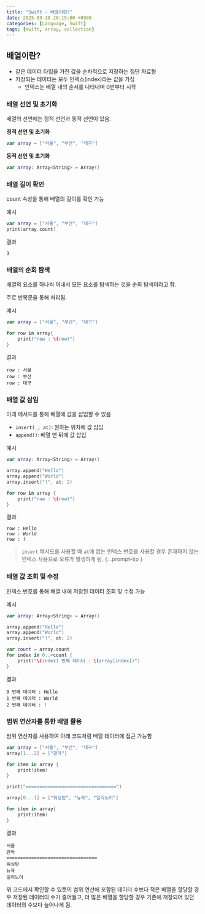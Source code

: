 ```yaml
---
title: "Swift - 배열이란?"
date: 2025-09-18 20:15:00 +0900
categories: [Language, Swift]
tags: [swift, array, collection]
---
```


## **배열이란?**
- 같은 데이터 타입을 가진 값을 순차적으로 저장하는 집단 자료형
- 저장되는 데이터는 모두 인덱스(index)라는 값을 가짐
  - 인덱스는 배열 내의 순서를 나타내며 0번부터 시작

### **배열 선언 및 초기화**
배열의 선언에는 정적 선언과 동적 선언이 있음.

**정적 선언 및 초기화**
```swift
var array = ["서울", "부산", "대구"]
```

**동적 선언 및 초기화**
```swift
var array: Array<String> = Array()
```

### **배열 길이 확인**
count 속성을 통해 배열의 길이를 확인 가능

예시
```swift
var array = ["서울", "부산", "대구"]
print(array.count)
```

결과
```
3
```

### **배열의 순회 탐색**
배열의 요소를 하나씩 꺼내서 모든 요소를 탐색하는 것을 순회 탐색이라고 함.

주로 반복문을 통해 처리됨.

예시
```swift
var array = ["서울", "부산", "대구"]

for row in array{
    print("row : \(row)")
}
```

결과
```
row : 서울
row : 부산
row : 대구
```

### 배열 값 삽입
아래 메서드를 통해 배열에 값을 삽입할 수 있음
- `insert(_, at)`: 원하는 위치에 값 삽입
- `append()`: 배열 맨 뒤에 값 삽입 

예시
```swift
var array: Array<String> = Array()

array.append("Hello")
array.append("World")
array.insert("!", at: 2)

for row in array {
    print("row : \(row)")
}
```

결과
```
row : Hello
row : World
row : !
```

> `insert` 메서드를 사용할 때 `at`에 없는 인덱스 번호를 사용할 경우 존재하지 않는 인덱스 사용으로 오류가 발생하게 됨.
{: .prompt-tip }

### **배열 값 조회 및 수정**
인덱스 번호를 통해 배열 내에 저장된 데이터 조회 및 수정 가능

예시
```swift
var array: Array<String> = Array()

array.append("Hello")
array.append("World")
array.insert("!", at: 2)

var count = array.count
for index in 0..<count {
    print("\(index) 번째 데이터 : \(array[index])")
}
```

결과
```
0 번째 데이터 : Hello
1 번째 데이터 : World
2 번째 데이터 : !
```

### **범위 연산자를 통한 배열 활용**
범위 연산자를 사용하여 아래 코드처럼 배열 데이터에 접근 가능함
```swift
var array = ["서울", "부산", "대구"]
array[1...2] = ["관악"]

for item in array {
    print(item)
}

print("=================================")

array[0...1] = ["워싱턴", "뉴욕", "일리노이"]

for item in array{
    print(item)
}
```

결과
```
서울
관악
=================================
워싱턴
뉴욕
일리노이
```

위 코드에서 확인할 수 있듯이 범위 연산에 포함된 데이터 수보다 적은 배열을 할당할 경우 저장된 데이터의 수가 줄어들고, 더 많은 배열을 할당할 경우 기존에 저장되어 있던 데이터의 수보다 늘어나게 됨.


